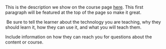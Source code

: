 This is the description we show on the course page [here](https://lab.github.com/Madisonsw/gacha-club-oc-maker). This first paragraph will be featured at the top of the page so make it great.
​

​
Be sure to tell the learner about the technology you are teaching, why they should learn it, how they can use it, and what you will teach them.
​


Include information on how they can reach you for questions about the content or course. 